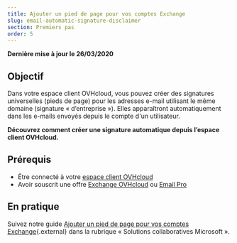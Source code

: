```yaml
---
title: Ajouter un pied de page pour vos comptes Exchange 
slug: email-automatic-signature-disclaimer
section: Premiers pas
order: 5
---
```


**Dernière mise à jour le 26/03/2020**


## Objectif

Dans votre espace client OVHcloud, vous pouvez créer des signatures universelles (pieds de page) pour les adresses e-mail utilisant le même domaine (signature « d’entreprise »). Elles apparaîtront automatiquement dans les e-mails envoyés depuis le compte d'un utilisateur.

**Découvrez comment créer une signature automatique depuis l’espace client OVHcloud.**

## Prérequis

- Être connecté à votre [espace client OVHcloud](https://www.ovh.com/auth/?action=gotomanager&from=https://www.ovh.com/fr/&ovhSubsidiary=fr)
- Avoir souscrit une offre [Exchange OVHcloud](https://www.ovhcloud.com/fr/emails/hosted-exchange/) ou [Email Pro](https://www.ovhcloud.com/fr/emails/email-pro/)


## En pratique

Suivez notre guide [Ajouter un pied de page pour vos comptes Exchange](https://docs.ovh.com/fr/microsoft-collaborative-solutions/exchange-signature-automatique-disclaimer/){.external} dans la rubrique « Solutions collaboratives Microsoft ».